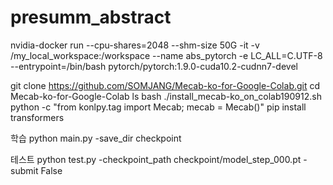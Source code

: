 # presumm_abstract


nvidia-docker run --cpu-shares=2048 --shm-size 50G -it -v /my_local_workspace:/workspace --name abs_pytorch -e LC_ALL=C.UTF-8 --entrypoint=/bin/bash pytorch/pytorch:1.9.0-cuda10.2-cudnn7-devel


git clone https://github.com/SOMJANG/Mecab-ko-for-Google-Colab.git
cd Mecab-ko-for-Google-Colab
ls
bash ./install_mecab-ko_on_colab190912.sh
python -c "from konlpy.tag import Mecab; mecab = Mecab()"
pip install transformers


학습
python main.py -save_dir checkpoint

테스트
python test.py -checkpoint_path checkpoint/model_step_000.pt -submit False
